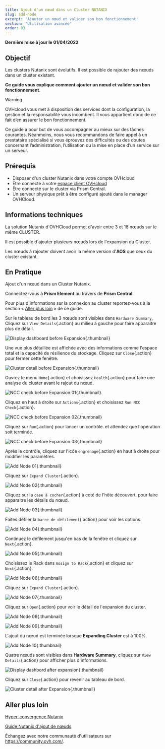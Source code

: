 ```yaml
---
title: Ajout d'un nœud dans un Cluster NUTANIX
slug: add-node
excerpt: 'Ajouter un nœud et valider son bon fonctionnement'
section: "Utilisation avancée"
order: 03
---
```


**Dernière mise à jour le 01/04/2022**

## Objectif

Les clusters Nutanix sont évolutifs. Il est possible de rajouter des nœuds dans un cluster existant.

**Ce guide vous explique comment ajouter un nœud et valider son bon fonctionnement**.


> [!warning]
> OVHcloud vous met à disposition des services dont la configuration, la gestion et la responsabilité vous incombent. Il vous appartient donc de ce fait d’en assurer le bon fonctionnement.
>
> Ce guide a pour but de vous accompagner au mieux sur des tâches courantes. Néanmoins, nous vous recommandons de faire appel à un prestataire spécialisé si vous éprouvez des difficultés ou des doutes concernant l’administration, l’utilisation ou la mise en place d’un service sur un serveur.

## Prérequis

- Disposer d'un cluster Nutanix dans votre compte OVHcloud
- Être connecté à votre [espace client OVHcloud](https://www.ovh.com/auth/?action=gotomanager&from=https://www.ovh.com/fr/&ovhSubsidiary=fr)
- Être connecté sur le cluster via Prism Central.
- Un serveur physique prêt à être configuré ajouté dans le manager OVHCloud.

## Informations techniques

La solution Nutanix d'OVHCloud permet d'avoir entre 3 et 18 nœuds sur le même CLUSTER.

Il est possible d'ajouter plusieurs nœuds lors de l'expansion du Cluster.

Les nœuds à rajouter doivent avoir la même version d'**AOS** que ceux du cluster existant.

## En Pratique

Ajout d'un nœud dans un Cluster Nutanix.

Connectez-vous à **Prism Element** au travers de **Prism Central**.

Pour plus d'informations sur la connexion au cluster reportez-vous à la section « [Aller plus loin](#gofurther) » de ce guide. 

Sur le tableau de bord les 3 nœuds sont visibles dans `Hardware Summary`, Cliquez sur `View Details`{.action} au milieu à gauche pour faire apparaitre plus de détail.

![Display dashboard before Expansion](images/DisplayDashboardBefore.PNG){.thumbnail}

Une vue plus détaillée est affichée avec des informations comme l'espace total et la capacité de résilience du stockage. Cliquez sur `Close`{.action} pour fermer cette fenêtre.

![Cluster detail before Expansion](images/ClusterDetailBFromDashboard.PNG){.thumbnail}

Ouvrez le menu `Home`{.action} et choisissez `Health`{.action} pour faire une analyse du cluster avant le rajout du nœud.

![NCC check before Expansion 01](images/CheckBeforeAdd01.PNG){.thumbnail}.

Cliquez en haut à droite sur `Actions`{.action} et choisissez `Run NCC Check`{.action}.

![NCC check before Expansion 02](images/CheckBeforeAdd02.PNG){.thumbnail}

Cliquez sur `Run`{.action} pour lancer un contrôle. et attendez que l'opération soit terminée.

![NCC check before Expansion 03](images/CheckBeforeAdd03.PNG){.thumbnail}

Après le contrôle, cliquez sur l'icôe `engrenage`{.action} en haut à droite pour modifier les paramètres.

![Add Node 01](images/AddNode01.PNG){.thumbnail}

Cliquez sur `Expand Cluster`{.action}.

![Add Node 02](images/AddNode02.PNG){.thumbnail}

Cliquez sur la `case à cocher`{.action} à coté de l'hôte découvert. pour faire apparaitre les détails du nœud.

![Add Node 03](images/AddNode03.PNG){.thumbnail}

Faites défiler la `barre de défilement`{.action} pour voir les options.

![Add Node 04](images/AddNode04.PNG){.thumbnail}

Continuez le défilement jusqu'en bas de la fenêtre et cliquez sur `Next`{.action}.

![Add Node 05](images/AddNode05.PNG){.thumbnail}

Choisissez le Rack dans `Assign to Rack`{.action} et cliquez sur `Next`{.action}.

![Add Node 06](images/AddNode06.PNG){.thumbnail}

Cliquez sur `Expand Cluster`{.action}.

![Add Node 07](images/AddNode07.PNG){.thumbnail}

Cliquez sur `Open`{.action} pour voir le détail de l'expansion du cluster.

![Add Node 08](images/AddNode08.PNG){.thumbnail}

![Add Node 09](images/AddNode09.PNG){.thumbnail}

L'ajout du nœud est terminée lorsque  **Expanding Cluster** est à 100%.

![Add Node 10](images/AddNode10.PNG){.thumbnail}

Quatre nœuds sont visibles dans **Hardware Summary**, cliquez sur `View Details`{.action} pour afficher plus d'informations.

![Display dashbord after expansion](images/DisplayDashboardAfter.PNG){.thumbnail}

Cliquez sur `Close`{.action} pour revenir au tableau de bord.

![Cluster detail after Expansion](images/CLusterDetailAfterFromDashboard.PNG){.thumbnail}



## Aller plus loin <a name="gofurther"></a>


[Hyper-convergence Nutanix](https://docs.ovh.com/fr/nutanix/nutanix-hci/)

[Guide Nutanix d'ajout de nœuds](https://portal.nutanix.com/page/documents/details?targetId=Web-Console-Guide-Prism-v5_20:wc-cluster-expand-wc-t.html)

Échangez avec notre communauté d'utilisateurs sur <https://community.ovh.com/>.

